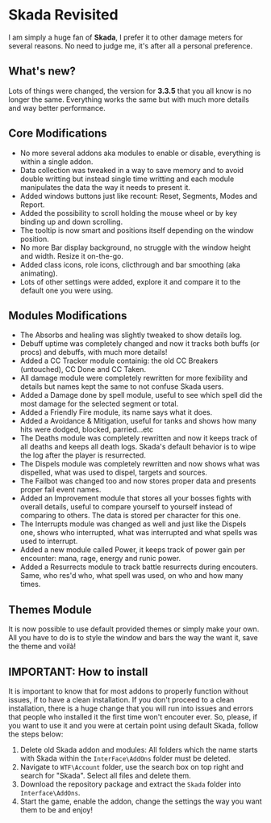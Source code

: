 # Skada Revisited

I am simply a huge fan of **Skada**, I prefer it to other damage meters for several reasons. No need to judge me, it's after all a personal preference.

## What's new?

Lots of things were changed, the version for **3.3.5** that you all know is no longer the same. Everything works the same but with much more details and way better performance.

## Core Modifications

* No more several addons aka modules to enable or disable, everything is within a single addon.
* Data collection was tweaked in a way to save memory and to avoid double writting but instead single time writting and each module manipulates the data the way it needs to present it.
* Added windows buttons just like recount: Reset, Segments, Modes and Report.
* Added the possibility to scroll holding the mouse wheel or by key binding up and down scrolling.
* The tooltip is now smart and positions itself depending on the window position.
* No more Bar display background, no struggle with the window height and width. Resize it on-the-go.
* Added class icons, role icons, clicthrough and bar smoothing (aka animating).
* Lots of other settings were added, explore it and compare it to the default one you were using.

## Modules Modifications

* The Absorbs and healing was slightly tweaked to show details log.
* Debuff uptime was completely changed and now it tracks both buffs (or procs) and debuffs, with much more details!
* Added a CC Tracker module containig: the old CC Breakers (untouched), CC Done and CC Taken.
* All damage module were completely rewritten for more fexibility and details but names kept the same to not confuse Skada users.
* Added a Damage done by spell module, useful to see which spell did the most damage for the selected segment or total.
* Added a Friendly Fire module, its name says what it does.
* Added a Avoidance & Mitigation, useful for tanks and shows how many hits were dodged, blocked, parried...etc
* The Deaths module was completely rewritten and now it keeps track of all deaths and keeps all death logs. Skada's default behavior is to wipe the log after the player is resurrected.
* The Dispels module was completely rewritten and now shows what was dispelled, what was used to dispel, targets and sources.
* The Failbot was changed too and now stores proper data and presents proper fail event names.
* Added an Improvement module that stores all your bosses fights with overall details, useful to compare yourself to yourself instead of comparing to others. The data is stored per character for this one.
* The Interrupts module was changed as well and just like the Dispels one, shows who interrupted, what was interrupted and what spells was used to interrupt.
* Added a new module called Power, it keeps track of power gain per encounter: mana, rage, energy and runic power.
* Added a Resurrects module to track battle resurrects during encouters. Same, who res'd who, what spell was used, on who and how many times.

## Themes Module

It is now possible to use default provided themes or simply make your own.
All you have to do is to style the window and bars the way the want it, save the theme and voilà!

## IMPORTANT: How to install

It is important to know that for most addons to properly function without issues, if to have a clean installation. If you don't proceed to a clean installation, there is a huge change that you will run into issues and errors that people who installed it the first time won't encouter ever. So, please, if you want to use it and you were at certain point using default Skada, follow the steps below:

1. Delete old Skada addon and modules: All folders which the name starts with Skada within the `InterFace\AddOns` folder must be deleted.
2. Navigate to `WTF\Account` folder, use the search box on top right and search for "Skada". Select all files and delete them.
3. Download the repository package and extract the `Skada` folder into `Interface\AddOns`.
4. Start the game, enable the addon, change the settings the way you want them to be and enjoy!
